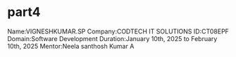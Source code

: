 # part4
Name:VIGNESHKUMAR.SP Company:CODTECH IT SOLUTIONS ID:CT08EPF Domain:Software Development Duration:January 10th, 2025 to February 10th, 2025 Mentor:Neela santhosh Kumar A
